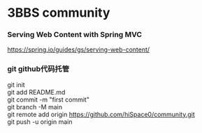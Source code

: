 # 3BBS community

### Serving Web Content with Spring MVC
https://spring.io/guides/gs/serving-web-content/

### git github代码托管
git init <br>
git add README.md <br>
git commit -m "first commit"<br>
git branch -M main<br>
git remote add origin https://github.com/hiSpace0/community.git <br>
git push -u origin main